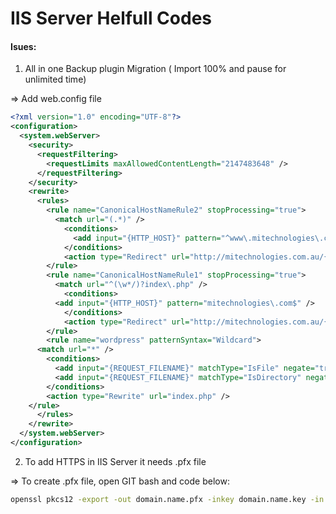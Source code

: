 # IIS Server Helfull Codes

#### Isues:

1. All in one Backup plugin Migration ( Import 100% and pause for unlimited time)

=> Add web.config file
```xml
<?xml version="1.0" encoding="UTF-8"?>
<configuration>
  <system.webServer>
    <security>
      <requestFiltering>
        <requestLimits maxAllowedContentLength="2147483648" />
      </requestFiltering>
    </security>
    <rewrite>
      <rules>
        <rule name="CanonicalHostNameRule2" stopProcessing="true">
          <match url="(.*)" />
            <conditions>
              <add input="{HTTP_HOST}" pattern="^www\.mitechnologies\.com\.au$" />
            </conditions>
            <action type="Redirect" url="http://mitechnologies.com.au/{R:1}" />
        </rule>
        <rule name="CanonicalHostNameRule1" stopProcessing="true">
          <match url="^(\w*/)?index\.php" />
            <conditions>
	      <add input="{HTTP_HOST}" pattern="mitechnologies\.com$" />
            </conditions>
            <action type="Redirect" url="http://mitechnologies.com.au/{R:1}" />
        </rule>
        <rule name="wordpress" patternSyntax="Wildcard">
	  <match url="*" />
	    <conditions>
	      <add input="{REQUEST_FILENAME}" matchType="IsFile" negate="true" />
	      <add input="{REQUEST_FILENAME}" matchType="IsDirectory" negate="true" />
	    </conditions>
	    <action type="Rewrite" url="index.php" />
	</rule>
      </rules>
    </rewrite>
  </system.webServer>
</configuration>

```

2. To add HTTPS in IIS Server it needs .pfx file

=> To create .pfx file, open GIT bash and code below:

```bash
openssl pkcs12 -export -out domain.name.pfx -inkey domain.name.key -in domain.name.crt
```